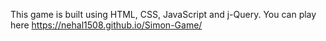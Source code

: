 This game is built using HTML, CSS, JavaScript and j-Query.
You can play here https://nehal1508.github.io/Simon-Game/
